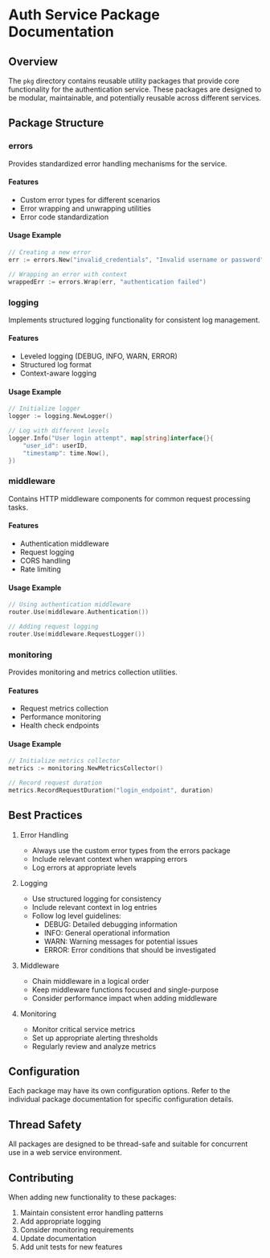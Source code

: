 # Auth Service Package Documentation

## Overview
The `pkg` directory contains reusable utility packages that provide core functionality for the authentication service. These packages are designed to be modular, maintainable, and potentially reusable across different services.

## Package Structure

### errors
Provides standardized error handling mechanisms for the service.

#### Features
- Custom error types for different scenarios
- Error wrapping and unwrapping utilities
- Error code standardization

#### Usage Example
```go
// Creating a new error
err := errors.New("invalid_credentials", "Invalid username or password")

// Wrapping an error with context
wrappedErr := errors.Wrap(err, "authentication failed")
```

### logging
Implements structured logging functionality for consistent log management.

#### Features
- Leveled logging (DEBUG, INFO, WARN, ERROR)
- Structured log format
- Context-aware logging

#### Usage Example
```go
// Initialize logger
logger := logging.NewLogger()

// Log with different levels
logger.Info("User login attempt", map[string]interface{}{
    "user_id": userID,
    "timestamp": time.Now(),
})
```

### middleware
Contains HTTP middleware components for common request processing tasks.

#### Features
- Authentication middleware
- Request logging
- CORS handling
- Rate limiting

#### Usage Example
```go
// Using authentication middleware
router.Use(middleware.Authentication())

// Adding request logging
router.Use(middleware.RequestLogger())
```

### monitoring
Provides monitoring and metrics collection utilities.

#### Features
- Request metrics collection
- Performance monitoring
- Health check endpoints

#### Usage Example
```go
// Initialize metrics collector
metrics := monitoring.NewMetricsCollector()

// Record request duration
metrics.RecordRequestDuration("login_endpoint", duration)
```

## Best Practices

1. Error Handling
   - Always use the custom error types from the errors package
   - Include relevant context when wrapping errors
   - Log errors at appropriate levels

2. Logging
   - Use structured logging for consistency
   - Include relevant context in log entries
   - Follow log level guidelines:
     - DEBUG: Detailed debugging information
     - INFO: General operational information
     - WARN: Warning messages for potential issues
     - ERROR: Error conditions that should be investigated

3. Middleware
   - Chain middleware in a logical order
   - Keep middleware functions focused and single-purpose
   - Consider performance impact when adding middleware

4. Monitoring
   - Monitor critical service metrics
   - Set up appropriate alerting thresholds
   - Regularly review and analyze metrics

## Configuration
Each package may have its own configuration options. Refer to the individual package documentation for specific configuration details.

## Thread Safety
All packages are designed to be thread-safe and suitable for concurrent use in a web service environment.

## Contributing
When adding new functionality to these packages:
1. Maintain consistent error handling patterns
2. Add appropriate logging
3. Consider monitoring requirements
4. Update documentation
5. Add unit tests for new features